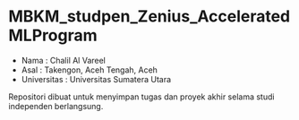 # MBKM_studpen_Zenius_AcceleratedMLProgram

- Nama        : Chalil Al Vareel
- Asal        : Takengon, Aceh Tengah, Aceh
- Universitas : Universitas Sumatera Utara


Repositori dibuat untuk menyimpan tugas dan proyek akhir selama studi independen berlangsung.

